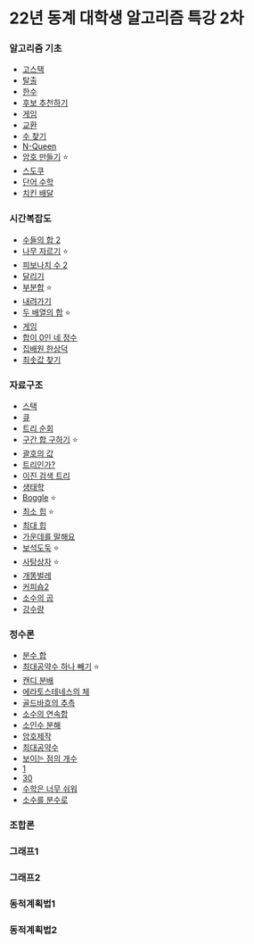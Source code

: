 # 22년 동계 대학생 알고리즘 특강 2차
### 알고리즘 기초
  - [고스택](https://www.acmicpc.net/problem/3425)
  - [탈출](https://www.acmicpc.net/problem/3055)
  - [한수](https://www.acmicpc.net/problem/1065)
  - [후보 추천하기](https://www.acmicpc.net/problem/1713)
  - [게임](https://www.acmicpc.net/problem/1103)
  - [교환](https://www.acmicpc.net/problem/1039)
  - [수 찾기](https://www.acmicpc.net/problem/1920)
  - [N-Queen](https://www.acmicpc.net/problem/9663)
  - [암호 만들기](https://www.acmicpc.net/problem/1759) ⭐
  - [스도쿠](https://www.acmicpc.net/problem/2580)
  - [단어 수학](https://www.acmicpc.net/problem/1339)
  - [치킨 배달](https://www.acmicpc.net/problem/15686)


### 시간복잡도
  - [수들의 합 2](https://www.acmicpc.net/problem/2003)
  - [나무 자르기](https://www.acmicpc.net/problem/2805) ⭐
  - [피보나치 수 2](https://www.acmicpc.net/problem/2748)
  - [달리기](https://www.acmicpc.net/problem/2517)
  - [부분합](https://www.acmicpc.net/problem/1806) ⭐
  - [내려가기](https://www.acmicpc.net/problem/2096)
  - [두 배열의 합](https://www.acmicpc.net/problem/2143) ⭐
  - [게임](https://www.acmicpc.net/problem/1072)
  - [합이 0인 네 정수](https://www.acmicpc.net/problem/7453)
  - [집배원 한상덕](https://www.acmicpc.net/problem/2842)
  - [최솟값 찾기](https://www.acmicpc.net/problem/11003)


### 자료구조
  - [스택](https://www.acmicpc.net/problem/10828)
  - [큐](https://www.acmicpc.net/problem/10845)
  - [트리 순회](https://www.acmicpc.net/problem/1991)
  - [구간 합 구하기](https://www.acmicpc.net/problem/2042) ⭐
  - [괄호의 값](https://www.acmicpc.net/problem/2504)
  - [트리인가?](https://www.acmicpc.net/problem/6416)
  - [이진 검색 트리](https://www.acmicpc.net/problem/5639)
  - [생태학](https://www.acmicpc.net/problem/4358)
  - [Boggle](https://www.acmicpc.net/problem/9202) ⭐
  - [최소 힙](https://www.acmicpc.net/problem/1927) ⭐
  - [최대 힙](https://www.acmicpc.net/problem/11279)
  - [가운데를 말해요](https://www.acmicpc.net/problem/1655)
  - [보석도둑](https://www.acmicpc.net/problem/1202) ⭐
  - [사탕상자](https://www.acmicpc.net/problem/2243) ⭐
  - [개똥벌레](https://www.acmicpc.net/problem/3020)
  - [커피숍2](https://www.acmicpc.net/problem/1275)
  - [소수의 곱](https://www.acmicpc.net/problem/2014)
  - [강수량](https://www.acmicpc.net/problem/2094)


### 정수론
  - [분수 합](https://www.acmicpc.net/problem/1735)
  - [최대공약수 하나 빼기](https://www.acmicpc.net/problem/14476) ⭐
  - [캔디 분배](https://www.acmicpc.net/problem/3955)
  - [에라토스테네스의 체](https://www.acmicpc.net/problem/2960)
  - [골드바흐의 추측](https://www.acmicpc.net/problem/6588)
  - [소수의 연속합](https://www.acmicpc.net/problem/1644)
  - [소인수 분해](https://www.acmicpc.net/problem/11653)
  - [암호제작](https://www.acmicpc.net/problem/1837)
  - [최대공약수](https://www.acmicpc.net/problem/2824)
  - [보이는 점의 개수](https://www.acmicpc.net/problem/2725)
  - [1](https://www.acmicpc.net/problem/4375)
  - [30](https://www.acmicpc.net/problem/10610)
  - [수학은 너무 쉬워](https://www.acmicpc.net/problem/2904)
  - [소수를 분수로](https://www.acmicpc.net/problem/5376)


### 조합론

### 그래프1

### 그래프2

### 동적계획법1

### 동적계획법2
